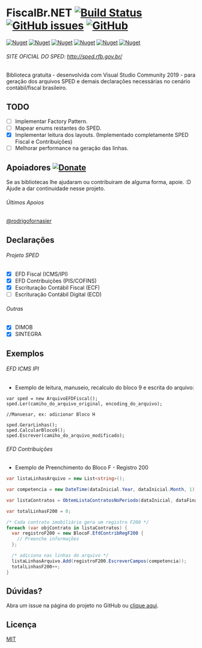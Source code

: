 # FiscalBr.NET [![Build Status](https://travis-ci.com/orochasamuel/FiscalBr.NET.svg?branch=master)](https://travis-ci.com/orochasamuel/FiscalBr.NET) [![GitHub issues](https://img.shields.io/github/issues/orochasamuel/fiscalbr.net)](https://github.com/orochasamuel/FiscalBr.NET/issues) [![GitHub](https://img.shields.io/github/license/orochasamuel/fiscalbr.net)](https://github.com/orochasamuel/FiscalBr.NET/blob/master/LICENSE)
[![Nuget](https://img.shields.io/nuget/v/FiscalBr.Common?color=red&label=Common)](https://www.nuget.org/packages/FiscalBr.Common/) [![Nuget](https://img.shields.io/nuget/v/FiscalBr.Dimob?label=Dimob)](https://www.nuget.org/packages/FiscalBr.Dimob/) [![Nuget](https://img.shields.io/nuget/v/FiscalBr.Sintegra?label=Sintegra)](https://www.nuget.org/packages/FiscalBr.Sintegra/) [![Nuget](https://img.shields.io/nuget/v/FiscalBr.EFDContribuicoes?label=EFDContribuicoes)](https://www.nuget.org/packages/FiscalBr.EFDContribuicoes/) [![Nuget](https://img.shields.io/nuget/v/FiscalBr.EFDFiscal?label=EFDFiscal)](https://www.nuget.org/packages/FiscalBr.EFDFiscal/) [![Nuget](https://img.shields.io/nuget/v/FiscalBr.ECF?label=ECF)](https://www.nuget.org/packages/FiscalBr.ECF/)

###### SITE OFICIAL DO SPED: http://sped.rfb.gov.br/
Biblioteca gratuita  - desenvolvida com Visual Studio Community 2019 - para geração dos arquivos SPED e demais declarações necessárias no cenário contábil/fiscal brasileiro.

## TODO

- [ ] Implementar Factory Pattern.
- [ ] Mapear enums restantes do SPED.
- [x] Implementar leitura dos layouts. (Implementado completamente SPED Fiscal e Contribuições)
- [ ] Melhorar performance na geração das linhas.

## Apoiadores [![Donate](https://img.shields.io/badge/apoia.se-FiscalBr-green)](https://apoia.se/fiscalbr)

Se as bibliotecas lhe ajudaram ou contribuiram de alguma forma, apoie. :D Ajude a dar continuidade nesse projeto.

###### Últimos Apoios

[@rodrigofornasier](https://github.com/rodrigofornasier)

## Declarações

###### Projeto SPED

- [x] EFD Fiscal (ICMS/IPI)
- [x] EFD Contribuições (PIS/COFINS)
- [x] Escrituração Contábil Fiscal (ECF)
- [ ] Escrituração Contábil Digital (ECD)

###### Outras

- [x] DIMOB
- [x] SINTEGRA

## Exemplos

###### EFD ICMS IPI

- Exemplo de leitura, manuseio, recalculo do bloco 9 e escrita do arquivo:
```
var sped = new ArquivoEFDFiscal();
sped.Ler(camiho_do_arquivo_original, encoding_do_arquivo);

//Manuesar, ex: adicionar Bloco H

sped.GerarLinhas();
sped.CalcularBloco9();
sped.Escrever(camiho_do_arquivo_modificado);
```

###### EFD Contribuições

- Exemplo de Preenchimento do Bloco F - Registro 200

```cs
var listaLinhasArquivo = new List<string>();

var competencia = new DateTime(dataInicial.Year, dataInicial.Month, 1);

var listaContratos = ObtemListaContratosNoPeriodo(dataInicial, dataFinal);

var totalLinhasF200 = 0;

/* Cada contrato imobiliário gera um registro F200 */
foreach (var objContrato in listaContratos) {
  var registroF200 = new BlocoF.EfdContribRegF200 {
    // Preenche informações
  };

  /* adiciona nas linhas do arquivo */
  listaLinhasArquivo.Add(registroF200.EscreverCampos(competencia));
  totalLinhasF200++;
}
```

## Dúvidas?

Abra um issue na página do projeto no GitHub ou [clique aqui](https://github.com/orochasamuel/FiscalBr.NET/issues).

## Licença

[MIT](https://github.com/orochasamuel/FiscalBr.NET/blob/master/LICENSE)
